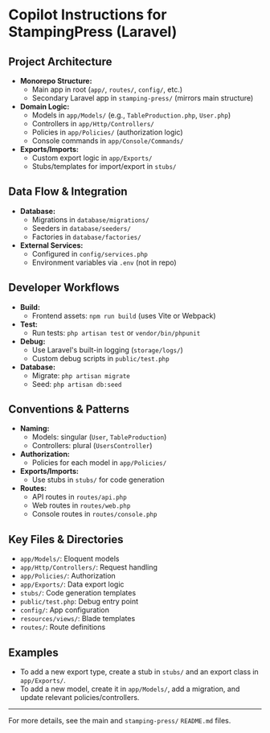 # Copilot Instructions for StampingPress (Laravel)

## Project Architecture
- **Monorepo Structure:**
  - Main app in root (`app/`, `routes/`, `config/`, etc.)
  - Secondary Laravel app in `stamping-press/` (mirrors main structure)
- **Domain Logic:**
  - Models in `app/Models/` (e.g., `TableProduction.php`, `User.php`)
  - Controllers in `app/Http/Controllers/`
  - Policies in `app/Policies/` (authorization logic)
  - Console commands in `app/Console/Commands/`
- **Exports/Imports:**
  - Custom export logic in `app/Exports/`
  - Stubs/templates for import/export in `stubs/`

## Data Flow & Integration
- **Database:**
  - Migrations in `database/migrations/`
  - Seeders in `database/seeders/`
  - Factories in `database/factories/`
- **External Services:**
  - Configured in `config/services.php`
  - Environment variables via `.env` (not in repo)

## Developer Workflows
- **Build:**
  - Frontend assets: `npm run build` (uses Vite or Webpack)
- **Test:**
  - Run tests: `php artisan test` or `vendor/bin/phpunit`
- **Debug:**
  - Use Laravel's built-in logging (`storage/logs/`)
  - Custom debug scripts in `public/test.php`
- **Database:**
  - Migrate: `php artisan migrate`
  - Seed: `php artisan db:seed`

## Conventions & Patterns
- **Naming:**
  - Models: singular (`User`, `TableProduction`)
  - Controllers: plural (`UsersController`)
- **Authorization:**
  - Policies for each model in `app/Policies/`
- **Exports/Imports:**
  - Use stubs in `stubs/` for code generation
- **Routes:**
  - API routes in `routes/api.php`
  - Web routes in `routes/web.php`
  - Console routes in `routes/console.php`

## Key Files & Directories
- `app/Models/`: Eloquent models
- `app/Http/Controllers/`: Request handling
- `app/Policies/`: Authorization
- `app/Exports/`: Data export logic
- `stubs/`: Code generation templates
- `public/test.php`: Debug entry point
- `config/`: App configuration
- `resources/views/`: Blade templates
- `routes/`: Route definitions

## Examples
- To add a new export type, create a stub in `stubs/` and an export class in `app/Exports/`.
- To add a new model, create it in `app/Models/`, add a migration, and update relevant policies/controllers.

---
For more details, see the main and `stamping-press/` `README.md` files.
